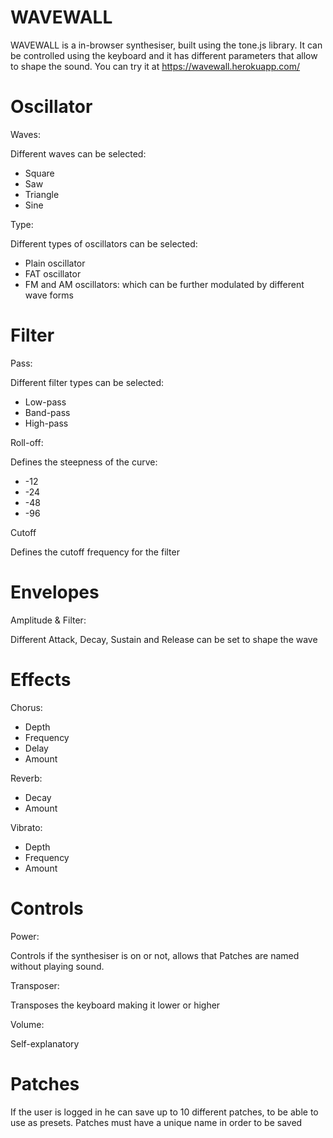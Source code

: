 # WAVEWALL

WAVEWALL is a in-browser synthesiser, built using the tone.js library.
It can be controlled using the keyboard and it has different parameters that allow to shape the sound.
You can try it at https://wavewall.herokuapp.com/

# Oscillator


Waves:

Different waves can be selected:
- Square
- Saw
- Triangle
- Sine

Type:

Different types of oscillators can be selected:
- Plain oscillator
- FAT oscillator
- FM and AM oscillators: which can be further modulated by different wave forms

# Filter


Pass:

Different filter types can be selected:
- Low-pass
- Band-pass
- High-pass

Roll-off:

Defines the steepness of the curve:
- -12
- -24
- -48
- -96

Cutoff

Defines the cutoff frequency for the filter


# Envelopes

Amplitude & Filter:

Different Attack, Decay, Sustain and Release can be set to shape the wave


# Effects

Chorus:
- Depth
- Frequency
- Delay
- Amount

Reverb:
- Decay
- Amount

Vibrato:
- Depth
- Frequency
- Amount


# Controls

Power:

Controls if the synthesiser is on or not, allows that Patches are named without playing sound.

Transposer:

Transposes the keyboard making it lower or higher

Volume:

Self-explanatory


# Patches

If the user is logged in he can save up to 10 different patches, to be able to use as presets.
Patches must have a unique name in order to be saved


